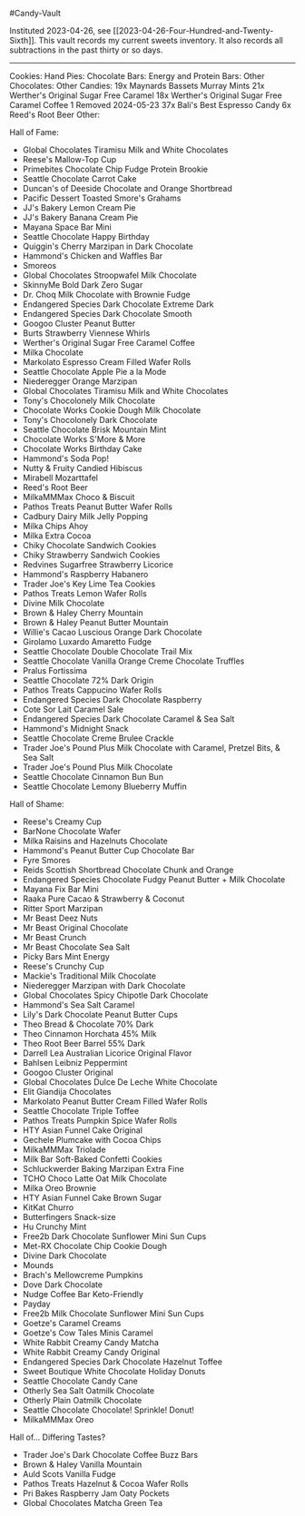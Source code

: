 #Candy-Vault

Instituted 2023-04-26, see [[2023-04-26-Four-Hundred-and-Twenty-Sixth]].  This vault records my current sweets inventory.  It also records all subtractions in the past thirty or so days.

---
Cookies:
Hand Pies:
Chocolate Bars:
Energy and Protein Bars:
Other Chocolates:
Other Candies:
	19x Maynards Bassets Murray Mints
	21x Werther's Original Sugar Free Caramel
	18x Werther's Original Sugar Free Caramel Coffee
		1 Removed 2024-05-23
	37x Bali's Best Espresso Candy
	6x Reed's Root Beer
Other:

Hall of Fame:
 * Global Chocolates Tiramisu Milk and White Chocolates
 * Reese's Mallow-Top Cup
 * Primebites Chocolate Chip Fudge Protein Brookie
 * Seattle Chocolate Carrot Cake
 * Duncan's of Deeside Chocolate and Orange Shortbread
 * Pacific Dessert Toasted Smore's Grahams
 * JJ's Bakery Lemon Cream Pie
 * JJ's Bakery Banana Cream Pie
 * Mayana Space Bar Mini
 * Seattle Chocolate Happy Birthday
 * Quiggin's Cherry Marzipan in Dark Chocolate
 * Hammond's Chicken and Waffles Bar
 * Smoreos
 * Global Chocolates Stroopwafel Milk Chocolate
 * SkinnyMe Bold Dark Zero Sugar
 * Dr. Choq Milk Chocolate with Brownie Fudge
 * Endangered Species Dark Chocolate Extreme Dark
 * Endangered Species Dark Chocolate Smooth
 * Googoo Cluster Peanut Butter
 * Burts Strawberry Viennese Whirls
 * Werther's Original Sugar Free Caramel Coffee
 * Milka Chocolate
 * Markolato Espresso Cream Filled Wafer Rolls
 * Seattle Chocolate Apple Pie a la Mode
 * Niederegger Orange Marzipan
 * Global Chocolates Tiramisu Milk and White Chocolates
 * Tony's Chocolonely Milk Chocolate
 * Chocolate Works Cookie Dough Milk Chocolate
 * Tony's Chocolonely Dark Chocolate
 * Seattle Chocolate Brisk Mountain Mint
 * Chocolate Works S'More & More
 * Chocolate Works Birthday Cake
 * Hammond's Soda Pop!
 * Nutty & Fruity Candied Hibiscus
 * Mirabell Mozarttafel
 * Reed's Root Beer
 * MilkaMMMax Choco & Biscuit
 * Pathos Treats Peanut Butter Wafer Rolls
 * Cadbury Dairy Milk Jelly Popping
 * Milka Chips Ahoy
 * Milka Extra Cocoa
 * Chiky Chocolate Sandwich Cookies
 * Chiky Strawberry Sandwich Cookies
 * Redvines Sugarfree Strawberry Licorice
 * Hammond's Raspberry Habanero
 * Trader Joe's Key Lime Tea Cookies
 * Pathos Treats Lemon Wafer Rolls
 * Divine Milk Chocolate
 * Brown & Haley Cherry Mountain
 * Brown & Haley Peanut Butter Mountain
 * Willie's Cacao Luscious Orange Dark Chocolate
 * Girolamo Luxardo Amaretto Fudge
 * Seattle Chocolate Double Chocolate Trail Mix
 * Seattle Chocolate Vanilla Orange Creme Chocolate Truffles
 * Pralus Fortissima
 * Seattle Chocolate 72% Dark Origin
 * Pathos Treats Cappucino Wafer Rolls
 * Endangered Species Dark Chocolate Raspberry
 * Cote Sor Lait Caramel Sale
 *  Endangered Species Dark Chocolate Caramel & Sea Salt
 * Hammond's Midnight Snack
 * Seattle Chocolate Creme Brulee Crackle
 * Trader Joe's Pound Plus Milk Chocolate with Caramel, Pretzel Bits, & Sea Salt
 * Trader Joe's Pound Plus Milk Chocolate
 * Seattle Chocolate Cinnamon Bun Bun
 * Seattle Chocolate Lemony Blueberry Muffin

Hall of Shame:
 * Reese's Creamy Cup
 * BarNone Chocolate Wafer
 * Milka Raisins and Hazelnuts Chocolate
 * Hammond's Peanut Butter Cup Chocolate Bar
 * Fyre Smores
 * Reids Scottish Shortbread Chocolate Chunk and Orange
 * Endangered Species Chocolate Fudgy Peanut Butter + Milk Chocolate
 * Mayana Fix Bar Mini
 * Raaka Pure Cacao & Strawberry & Coconut
 * Ritter Sport Marzipan
 * Mr Beast Deez Nuts
 * Mr Beast Original Chocolate
 * Mr Beast Crunch
 * Mr Beast Chocolate Sea Salt
 * Picky Bars Mint Energy
 * Reese's Crunchy Cup
 * Mackie's Traditional Milk Chocolate
 * Niederegger Marzipan with Dark Chocolate
 * Global Chocolates Spicy Chipotle Dark Chocolate
 * Hammond's Sea Salt Caramel
 * Lily's Dark Chocolate Peanut Butter Cups
 * Theo Bread & Chocolate 70% Dark
 * Theo Cinnamon Horchata 45% Milk
 * Theo Root Beer Barrel 55% Dark
 * Darrell Lea Australian Licorice Original Flavor
 * Bahlsen Leibniz Peppermint
 * Googoo Cluster Original
 * Global Chocolates Dulce De Leche White Chocolate
 * Elit Giandija Chocolates
 * Markolato Peanut Butter Cream Filled Wafer Rolls
 * Seattle Chocolate Triple Toffee
 * Pathos Treats Pumpkin Spice Wafer Rolls
 * HTY Asian Funnel Cake Original
 * Gechele Plumcake with Cocoa Chips
 * MilkaMMMax Triolade
 * Milk Bar Soft-Baked Confetti Cookies
 * Schluckwerder Baking Marzipan Extra Fine
 * TCHO Choco Latte Oat Milk Chocolate
 * Milka Oreo Brownie
 * HTY Asian Funnel Cake Brown Sugar
 * KitKat Churro
 * Butterfingers Snack-size
 *  Hu Crunchy Mint
 * Free2b Dark Chocolate Sunflower Mini Sun Cups
 * Met-RX Chocolate Chip Cookie Dough
 * Divine Dark Chocolate
 * Mounds
 * Brach's Mellowcreme Pumpkins
 * Dove Dark Chocolate
 * Nudge Coffee Bar Keto-Friendly
 * Payday
 * Free2b Milk Chocolate Sunflower Mini Sun Cups
 * Goetze's Caramel Creams
 * Goetze's Cow Tales Minis Caramel
 * White Rabbit Creamy Candy Matcha
 * White Rabbit Creamy Candy Original
 * Endangered Species Dark Chocolate Hazelnut Toffee
 * Sweet Boutique White Chocolate Holiday Donuts
 * Seattle Chocolate Candy Cane
 * Otherly Sea Salt Oatmilk Chocolate
 * Otherly Plain Oatmilk Chocolate
 * Seattle Chocolate Chocolate! Sprinkle! Donut!
 * MilkaMMMax Oreo

Hall of...  Differing Tastes?
 * Trader Joe's Dark Chocolate Coffee Buzz Bars
 * Brown & Haley Vanilla Mountain
 * Auld Scots Vanilla Fudge
 * Pathos Treats Hazelnut & Cocoa Wafer Rolls
 * Pri Bakes Raspberry Jam Oaty Pockets
 * Global Chocolates Matcha Green Tea